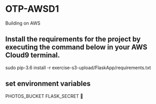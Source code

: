 # OTP-AWSD1
Building on AWS

## Install the requirements for the project by executing the command below in your AWS Cloud9 terminal.
sudo pip-3.6 install -r exercise-s3-upload/FlaskApp/requirements.txt

## set environment variables
PHOTOS_BUCKET
FLASK_SECRET 
:dog:
